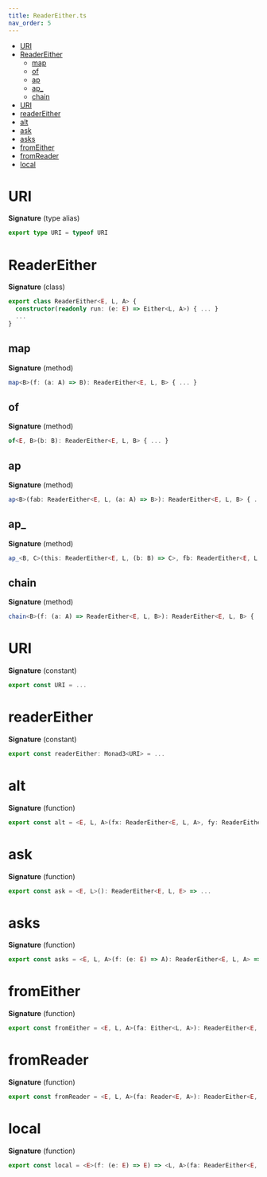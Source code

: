 ```yaml
---
title: ReaderEither.ts
nav_order: 5
---
```


<!-- START doctoc generated TOC please keep comment here to allow auto update -->
<!-- DON'T EDIT THIS SECTION, INSTEAD RE-RUN doctoc TO UPDATE -->


- [URI](#uri)
- [ReaderEither](#readereither)
  - [map](#map)
  - [of](#of)
  - [ap](#ap)
  - [ap\_](#ap%5C_)
  - [chain](#chain)
- [URI](#uri-1)
- [readerEither](#readereither)
- [alt](#alt)
- [ask](#ask)
- [asks](#asks)
- [fromEither](#fromeither)
- [fromReader](#fromreader)
- [local](#local)

<!-- END doctoc generated TOC please keep comment here to allow auto update -->

# URI

**Signature** (type alias)

```ts
export type URI = typeof URI
```

# ReaderEither

**Signature** (class)

```ts
export class ReaderEither<E, L, A> {
  constructor(readonly run: (e: E) => Either<L, A>) { ... }
  ...
}
```

## map

**Signature** (method)

```ts
map<B>(f: (a: A) => B): ReaderEither<E, L, B> { ... }
```

## of

**Signature** (method)

```ts
of<E, B>(b: B): ReaderEither<E, L, B> { ... }
```

## ap

**Signature** (method)

```ts
ap<B>(fab: ReaderEither<E, L, (a: A) => B>): ReaderEither<E, L, B> { ... }
```

## ap\_

**Signature** (method)

```ts
ap_<B, C>(this: ReaderEither<E, L, (b: B) => C>, fb: ReaderEither<E, L, B>): ReaderEither<E, L, C> { ... }
```

## chain

**Signature** (method)

```ts
chain<B>(f: (a: A) => ReaderEither<E, L, B>): ReaderEither<E, L, B> { ... }
```

# URI

**Signature** (constant)

```ts
export const URI = ...
```

# readerEither

**Signature** (constant)

```ts
export const readerEither: Monad3<URI> = ...
```

# alt

**Signature** (function)

```ts
export const alt = <E, L, A>(fx: ReaderEither<E, L, A>, fy: ReaderEither<E, L, A>): ReaderEither<E, L, A> => ...
```

# ask

**Signature** (function)

```ts
export const ask = <E, L>(): ReaderEither<E, L, E> => ...
```

# asks

**Signature** (function)

```ts
export const asks = <E, L, A>(f: (e: E) => A): ReaderEither<E, L, A> => ...
```

# fromEither

**Signature** (function)

```ts
export const fromEither = <E, L, A>(fa: Either<L, A>): ReaderEither<E, L, A> => ...
```

# fromReader

**Signature** (function)

```ts
export const fromReader = <E, L, A>(fa: Reader<E, A>): ReaderEither<E, L, A> => ...
```

# local

**Signature** (function)

```ts
export const local = <E>(f: (e: E) => E) => <L, A>(fa: ReaderEither<E, L, A>): ReaderEither<E, L, A> => ...
```

